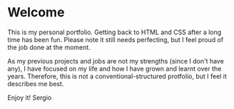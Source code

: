 # Welcome

This is my personal portfolio. Getting back to HTML and CSS after a long time has been fun. Please note it still needs perfecting, but I feel proud of the job done at the moment.

As my previous projects and jobs are not my strengths (since I don't have any), I have focused on my life and how I have grown and learnt over the years. Therefore, this is not a conventional-structured protfolio, but I feel it describes me best.  

Enjoy it!
Sergio


